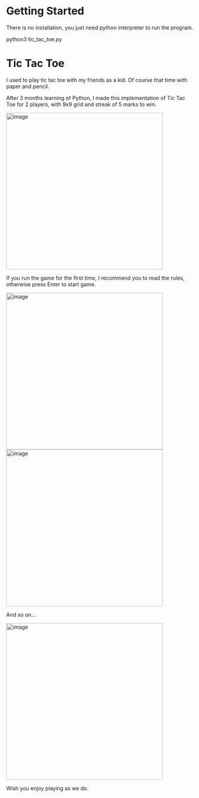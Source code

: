 # Getting Started

There is no installation, you just need python interpreter to run the program.

python3 tic_tac_toe.py

# Tic Tac Toe
I used to play tic tac toe with my friends as a kid. Of course that time with paper and pencil.

After 3 months learning of Python, I made this implementation of Tic Tac Toe for 2 players,
with 9x9 grid and streak of 5 marks to win.

<img width="419" alt="image" src="https://user-images.githubusercontent.com/99095639/163565372-63a14b89-226a-4548-8a68-02ce749ecd54.png">

If you run the game for the first time, I recommend you to read the rules, otherwise press Enter to start game.

<img width="419" alt="image" src="https://user-images.githubusercontent.com/99095639/163566506-0b7fc77c-b197-497b-a9b7-b153425d7949.png">

<img width="419" alt="image" src="https://user-images.githubusercontent.com/99095639/163566680-4898fbb8-4f7e-4068-98bd-f5265332176d.png">

And so on...

<img width="419" alt="image" src="https://user-images.githubusercontent.com/99095639/163566978-40a0618b-aa61-4c33-ac81-f04688ca5bb8.png">

Wish you enjoy playing as we do.

